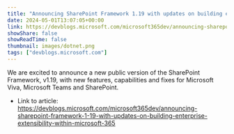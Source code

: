 ```yaml
---
title: "Announcing SharePoint Framework 1.19 with updates on building enterprise extensibility within Microsoft 365"
date: 2024-05-01T13:07:05+00:00
link: https://devblogs.microsoft.com/microsoft365dev/announcing-sharepoint-framework-1-19-with-updates-on-building-enterprise-extensibility-within-microsoft-365
showShare: false
showReadTime: false
thumbnail: images/dotnet.png
tags: ["devblogs.microsoft.com"]
---
```

We are excited to announce a new public version of the SharePoint Framework, v1.19, with new features, capabilities and fixes for Microsoft Viva, Microsoft Teams and SharePoint.

- Link to article: https://devblogs.microsoft.com/microsoft365dev/announcing-sharepoint-framework-1-19-with-updates-on-building-enterprise-extensibility-within-microsoft-365